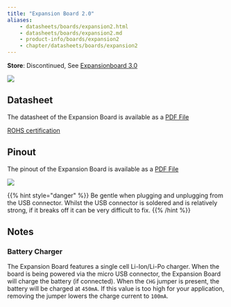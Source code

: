 ```yaml
---
title: "Expansion Board 2.0"
aliases:
    - datasheets/boards/expansion2.html
    - datasheets/boards/expansion2.md
    - product-info/boards/expansion2
    - chapter/datasheets/boards/expansion2
---
```

**Store**: Discontinued, See [Expansionboard 3.0](../expansion3)

![](/gitbook/assets/expansion2.png) 


## Datasheet

The datasheet of the Expansion Board is available as a [PDF File](/gitbook/assets/expansion2-specsheet.pdf)

[ROHS certification](/gitbook/assets/RoHs_declarations/RoHS-for-Expansion-Board(8286-00033P)-20190523.pdf)


## Pinout

The pinout of the Expansion Board is available as a [PDF File](/gitbook/assets/expansion2-pinout.pdf)


![](/gitbook/assets/expansion2-pinout-1.png)

{{% hint style="danger" %}}
Be gentle when plugging and unplugging from the USB connector. Whilst the USB connector is soldered and is relatively strong, if it breaks off it can be very difficult to fix.
{{% /hint %}}

## Notes 
### Battery Charger

The Expansion Board features a single cell Li-Ion/Li-Po charger. When the board is being powered via the micro USB connector, the Expansion Board will charge the battery \(if connected\). When the `CHG` jumper is present, the battery will be charged at `450mA`. If this value is too high for your application, removing the jumper lowers the charge current to `100mA`.
